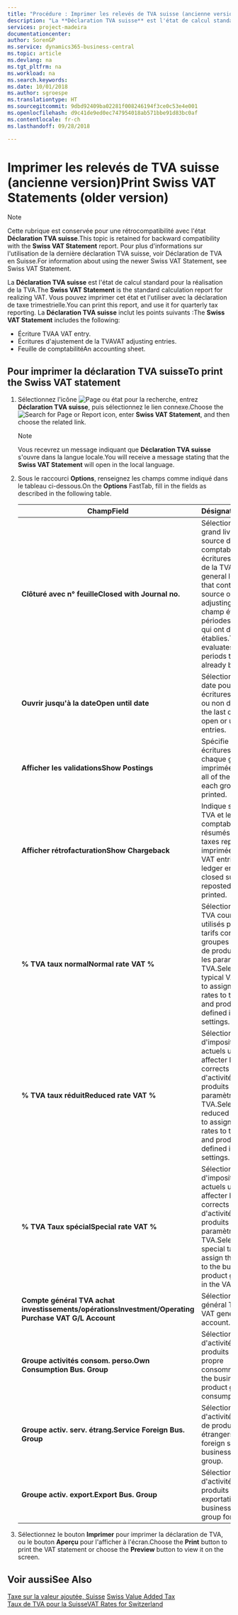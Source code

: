 ```yaml
---
title: "Procédure : Imprimer les relevés de TVA suisse (ancienne version)"
description: "La **Déclaration TVA suisse** est l'état de calcul standard pour la réalisation de la TVA. Vous pouvez imprimer cet état et l'utiliser avec la déclaration de taxe trimestrielle."
services: project-madeira
documentationcenter: 
author: SorenGP
ms.service: dynamics365-business-central
ms.topic: article
ms.devlang: na
ms.tgt_pltfrm: na
ms.workload: na
ms.search.keywords: 
ms.date: 10/01/2018
ms.author: sgroespe
ms.translationtype: HT
ms.sourcegitcommit: 9dbd92409ba02281f008246194f3ce0c53e4e001
ms.openlocfilehash: d9c41de9ed0ec747954018ab571bbe91d83bc0af
ms.contentlocale: fr-ch
ms.lasthandoff: 09/28/2018

---
```

# <a name="print-swiss-vat-statements-older-version"></a><span data-ttu-id="94aa5-104">Imprimer les relevés de TVA suisse (ancienne version)</span><span class="sxs-lookup"><span data-stu-id="94aa5-104">Print Swiss VAT Statements (older version)</span></span>

> [!NOTE]  
>  <span data-ttu-id="94aa5-105">Cette rubrique est conservée pour une rétrocompatibilité avec l'état **Déclaration TVA suisse**.</span><span class="sxs-lookup"><span data-stu-id="94aa5-105">This topic is retained for backward compatibility with the **Swiss VAT Statement** report.</span></span> <span data-ttu-id="94aa5-106">Pour plus d'informations sur l'utilisation de la dernière déclaration TVA suisse, voir Déclaration de TVA en Suisse.</span><span class="sxs-lookup"><span data-stu-id="94aa5-106">For information about using the newer Swiss VAT Statement, see Swiss VAT Statement.</span></span>  

<span data-ttu-id="94aa5-107">La **Déclaration TVA suisse** est l'état de calcul standard pour la réalisation de la TVA.</span><span class="sxs-lookup"><span data-stu-id="94aa5-107">The **Swiss VAT Statement** is the standard calculation report for realizing VAT.</span></span> <span data-ttu-id="94aa5-108">Vous pouvez imprimer cet état et l'utiliser avec la déclaration de taxe trimestrielle.</span><span class="sxs-lookup"><span data-stu-id="94aa5-108">You can print this report, and use it for quarterly tax reporting.</span></span> <span data-ttu-id="94aa5-109">La **Déclaration TVA suisse** inclut les points suivants :</span><span class="sxs-lookup"><span data-stu-id="94aa5-109">The **Swiss VAT Statement** includes the following:</span></span>  

- <span data-ttu-id="94aa5-110">Écriture TVA</span><span class="sxs-lookup"><span data-stu-id="94aa5-110">A VAT entry.</span></span>  
- <span data-ttu-id="94aa5-111">Écritures d'ajustement de la TVA</span><span class="sxs-lookup"><span data-stu-id="94aa5-111">VAT adjusting entries.</span></span>  
- <span data-ttu-id="94aa5-112">Feuille de comptabilité</span><span class="sxs-lookup"><span data-stu-id="94aa5-112">An accounting sheet.</span></span>  

## <a name="to-print-the-swiss-vat-statement"></a><span data-ttu-id="94aa5-113">Pour imprimer la déclaration TVA suisse</span><span class="sxs-lookup"><span data-stu-id="94aa5-113">To print the Swiss VAT statement</span></span>  

1.  <span data-ttu-id="94aa5-114">Sélectionnez l'icône ![Page ou état pour la recherche](../../media/ui-search/search_small.png "Page ou état pour la recherche"), entrez **Déclaration TVA suisse**, puis sélectionnez le lien connexe.</span><span class="sxs-lookup"><span data-stu-id="94aa5-114">Choose the ![Search for Page or Report](../../media/ui-search/search_small.png "Search for Page or Report icon") icon, enter **Swiss VAT Statement**, and then choose the related link.</span></span>  

    > [!NOTE]  
    >  <span data-ttu-id="94aa5-115">Vous recevrez un message indiquant que **Déclaration TVA suisse** s'ouvre dans la langue locale.</span><span class="sxs-lookup"><span data-stu-id="94aa5-115">You will receive a message stating that the **Swiss VAT Statement** will open in the local language.</span></span>  

2.  <span data-ttu-id="94aa5-116">Sous le raccourci **Options**, renseignez les champs comme indiqué dans le tableau ci-dessous.</span><span class="sxs-lookup"><span data-stu-id="94aa5-116">On the **Options** FastTab, fill in the fields as described in the following table.</span></span>  

    |<span data-ttu-id="94aa5-117">Champ</span><span class="sxs-lookup"><span data-stu-id="94aa5-117">Field</span></span>|<span data-ttu-id="94aa5-118">Désignation</span><span class="sxs-lookup"><span data-stu-id="94aa5-118">Description</span></span>|  
    |---------------------------------|---------------------------------------|  
    |<span data-ttu-id="94aa5-119">**Clôturé avec n° feuille**</span><span class="sxs-lookup"><span data-stu-id="94aa5-119">**Closed with Journal no.**</span></span>|<span data-ttu-id="94aa5-120">Sélectionnez les feuilles grand livre contenant la source de comptabilisation des écritures d'ajustement de la TVA.</span><span class="sxs-lookup"><span data-stu-id="94aa5-120">Select the general ledger journals that contain the posting source of the VAT adjusting entries.</span></span> <span data-ttu-id="94aa5-121">Ce champ évalue les périodes comptables qui ont déjà établies.</span><span class="sxs-lookup"><span data-stu-id="94aa5-121">This field evaluates accounting periods that have already been settled.</span></span>|  
    |<span data-ttu-id="94aa5-122">**Ouvrir jusqu'à la date**</span><span class="sxs-lookup"><span data-stu-id="94aa5-122">**Open until date**</span></span>|<span data-ttu-id="94aa5-123">Sélectionnez la dernière date pour régler les écritures TVA ouvertes ou non définies.</span><span class="sxs-lookup"><span data-stu-id="94aa5-123">Select the last date for settling open or unsettled VAT entries.</span></span>|  
    |<span data-ttu-id="94aa5-124">**Afficher les validations**</span><span class="sxs-lookup"><span data-stu-id="94aa5-124">**Show Postings**</span></span>|<span data-ttu-id="94aa5-125">Spécifie si toutes les écritures TVA pour chaque groupe sont imprimées.</span><span class="sxs-lookup"><span data-stu-id="94aa5-125">Specifies if all of the VAT entries for each group will be printed.</span></span>|  
    |<span data-ttu-id="94aa5-126">**Afficher rétrofacturation**</span><span class="sxs-lookup"><span data-stu-id="94aa5-126">**Show Chargeback**</span></span>|<span data-ttu-id="94aa5-127">Indique si les écritures TVA et les écritures comptables avec des résumés fermés ou des taxes republiées seront imprimées.</span><span class="sxs-lookup"><span data-stu-id="94aa5-127">Specifies if VAT entries and general ledger entries with closed summaries or reposted tax will be printed.</span></span>|  
    |<span data-ttu-id="94aa5-128">**% TVA taux normal**</span><span class="sxs-lookup"><span data-stu-id="94aa5-128">**Normal rate VAT %**</span></span>|<span data-ttu-id="94aa5-129">Sélectionnez les taux de TVA courants actuels utilisés pour affecter les tarifs corrects aux groupes d'activités et de produits définis dans les paramètres de TVA.</span><span class="sxs-lookup"><span data-stu-id="94aa5-129">Select the current typical VAT rates used to assign the correct rates to the business and product groups defined in the VAT settings.</span></span>|  
    |<span data-ttu-id="94aa5-130">**% TVA taux réduit**</span><span class="sxs-lookup"><span data-stu-id="94aa5-130">**Reduced rate VAT %**</span></span>|<span data-ttu-id="94aa5-131">Sélectionnez les taux d'imposition réduits actuels utilisés pour affecter les taux corrects aux groupes d'activités et de produits définis dans les paramètres de TVA.</span><span class="sxs-lookup"><span data-stu-id="94aa5-131">Select the current reduced tax rates used to assign the correct rates to the business and product groups defined in the VAT settings.</span></span>|  
    |<span data-ttu-id="94aa5-132">**% TVA Taux spécial**</span><span class="sxs-lookup"><span data-stu-id="94aa5-132">**Special rate VAT %**</span></span>|<span data-ttu-id="94aa5-133">Sélectionnez les taux d'imposition spéciaux actuels utilisés pour affecter les taux corrects aux groupes d'activités et de produits définis dans les paramètres de TVA.</span><span class="sxs-lookup"><span data-stu-id="94aa5-133">Select the current special tax rates used to assign the correct rates to the business and product groups defined in the VAT settings.</span></span>|  
    |<span data-ttu-id="94aa5-134">**Compte général TVA achat investissements/opérations**</span><span class="sxs-lookup"><span data-stu-id="94aa5-134">**Investment/Operating Purchase VAT G/L Account**</span></span>|<span data-ttu-id="94aa5-135">Sélectionnez le compte général TVA.</span><span class="sxs-lookup"><span data-stu-id="94aa5-135">Select the VAT general ledger account.</span></span>|  
    |<span data-ttu-id="94aa5-136">**Groupe activités consom. perso.**</span><span class="sxs-lookup"><span data-stu-id="94aa5-136">**Own Consumption Bus. Group**</span></span>|<span data-ttu-id="94aa5-137">Sélectionnez le groupe d'activités et de produits pour votre propre consommation.</span><span class="sxs-lookup"><span data-stu-id="94aa5-137">Select the business and product group for own consumptions.</span></span>|  
    |<span data-ttu-id="94aa5-138">**Groupe activ. serv. étrang.**</span><span class="sxs-lookup"><span data-stu-id="94aa5-138">**Service Foreign Bus. Group**</span></span>|<span data-ttu-id="94aa5-139">Sélectionnez le groupe d'activités de service et de produits étrangers.</span><span class="sxs-lookup"><span data-stu-id="94aa5-139">Select the foreign service business and product group.</span></span>|  
    |<span data-ttu-id="94aa5-140">**Groupe activ. export.**</span><span class="sxs-lookup"><span data-stu-id="94aa5-140">**Export Bus. Group**</span></span>|<span data-ttu-id="94aa5-141">Sélectionnez le groupe d'activités et de produits pour les exportations.</span><span class="sxs-lookup"><span data-stu-id="94aa5-141">Select the business and product group for exports.</span></span>|  

3.  <span data-ttu-id="94aa5-142">Sélectionnez le bouton **Imprimer** pour imprimer la déclaration de TVA, ou le bouton **Aperçu** pour l'afficher à l'écran.</span><span class="sxs-lookup"><span data-stu-id="94aa5-142">Choose the **Print** button to print the VAT statement or choose the **Preview** button to view it on the screen.</span></span>  

## <a name="see-also"></a><span data-ttu-id="94aa5-143">Voir aussi</span><span class="sxs-lookup"><span data-stu-id="94aa5-143">See Also</span></span>  
 <span data-ttu-id="94aa5-144">[Taxe sur la valeur ajoutée, Suisse](swiss-value-added-tax.md) </span><span class="sxs-lookup"><span data-stu-id="94aa5-144">[Swiss Value Added Tax](swiss-value-added-tax.md) </span></span>  
 [<span data-ttu-id="94aa5-145">Taux de TVA pour la Suisse</span><span class="sxs-lookup"><span data-stu-id="94aa5-145">VAT Rates for Switzerland</span></span>](vat-rates-for-switzerland.md)

